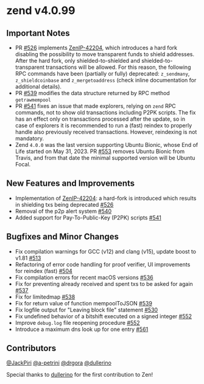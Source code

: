 zend v4.0.99
=========

## Important Notes
- PR [#526](https://github.com/HorizenOfficial/zen/pull/526) implements [ZenIP-42204](https://github.com/HorizenOfficial/ZenIPs/blob/master/zenip-42204.md), which introduces a hard fork disabling the possibility to move transparent funds to shield addresses. After the hard fork, only shielded-to-shielded and shielded-to-transparent transactions will be allowed. For this reason, the following RPC commands have been (partially or fully) deprecated: `z_sendmany`, `z_shieldcoinbase` and `z_mergetoaddress` (check inline documentation for additional details).
- PR [#539](https://github.com/HorizenOfficial/zen/pull/539) modifies the data structure returned by RPC method `getrawmempool`
- PR [#541](https://github.com/HorizenOfficial/zen/pull/541) fixes an issue that made explorers, relying on `zend` RPC commands, not to show old transactions including P2PK scripts. The fix has an effect only on transactions processed after the update, so in case of explorers it is recommended to run a (fast) reindex to properly handle also previously received transactions. However, reindexing is not mandatory.
- Zend `4.0.0` was the last version supporting Ubuntu Bionic, whose End of Life started on May 31, 2023. PR [#553](https://github.com/HorizenOfficial/zen/pull/553) removes Ubuntu Bionic from Travis, and from that date the minimal supported version will be Ubuntu Focal.

## New Features and Improvements
- Implementation of [ZenIP-42204](https://github.com/HorizenOfficial/ZenIPs/blob/master/zenip-42204.md): a hard-fork is introduced which results in shielding txs being deprecated [#526](https://github.com/HorizenOfficial/zen/pull/526)
- Removal of the p2p alert system [#540](https://github.com/HorizenOfficial/zen/pull/540)
- Added support for Pay-To-Public-Key (P2PK) scripts [#541](https://github.com/HorizenOfficial/zen/pull/541)

## Bugfixes and Minor Changes
- Fix compilation warnings for GCC (v12) and clang (v15), update boost to v1.81 [#513](https://github.com/HorizenOfficial/zen/pull/513)
- Refactoring of error code handling for proof verifier, UI improvements for reindex (fast) [#504](https://github.com/HorizenOfficial/zen/pull/504)
- Fix compilation errors for recent macOS versions [#536](https://github.com/HorizenOfficial/zen/pull/536)
- Fix for preventing already received and spent txs to be asked for again [#537](https://github.com/HorizenOfficial/zen/pull/537)
- Fix for limitedmap [#538](https://github.com/HorizenOfficial/zen/pull/538)
- Fix for return value of function mempoolToJSON [#539](https://github.com/HorizenOfficial/zen/pull/539)
- Fix logfile output for "Leaving block file" statement [#530](https://github.com/HorizenOfficial/zen/pull/530)
- Fix undefined behavior of a bitshift executed on a signed integer [#552](https://github.com/HorizenOfficial/zen/pull/552)
- Improve `debug.log` file reopening procedure [#552](https://github.com/HorizenOfficial/zen/pull/552)
- Introduce a maximum dns look up for one entry [#561](https://github.com/HorizenOfficial/zen/pull/561)

## Contributors
[@JackPiri](https://github.com/JackPiri)
[@a-petrini](https://github.com/a-petrini)
[@drgora](https://github.com/drgora)
[@dullerino](https://github.com/dullerino)

Special thanks to [dullerino](https://github.com/dullerino) for the first contribution to Zen!
